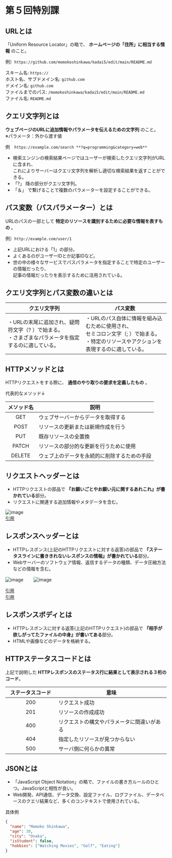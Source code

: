 # 第５回特別課
## URLとは
「Uniform Resource Locator」の略で、 **ホームページの「住所」に相当する情報** のこと。    

例）`https://github.com/momokoshinkawa/kadai5/edit/main/README.md`  

スキーム名:  `https://`  
ホスト名、サブドメイン名:  `github.com`  
ドメイン名:  `github.com`  
ファイルまでのパス:  `/momokoshinkawa/kadai5/edit/main/README.md`  
ファイル名:  `README.md`   

## クエリ文字列とは
 **ウェブページのURLに追加情報やパラメータを伝えるための文字列** のこと。  
 ※パラメータ：外から渡す値
 
例　`https://example.com/search **?q=programming&category=web**`  

- 検索エンジンの検索結果ページではユーザーが検索したクエリ文字列がURLに含まれ、  
これによりサーバーはクエリ文字列を解析し適切な検索結果を返すことができる。  
- 「?」 降の部分がクエリ文字列。    
- 「＆」 で繋げることで複数のパラメーターを設定することができる。
  
## パス変数（パスパラメーター）とは
URLのパスの一部として **特定のリソースを識別するために必要な情報を表すもの** 。 

例）`http://example.com/user/1`  
- 上記URLにおける「1」の部分。  
- よくあるのがユーザーIDとか記事IDなど。   
- 世の中の様々なサービスでパスパラメータを指定することで特定のユーザーの情報だったり、   
記事の情報だったりを表示するために活用されている。  

## クエリ文字列とパス変数の違いとは
|クエリ文字列 |パス変数　|
|---|---|
|・URLの末尾に追加され、疑問符文字（? ）で始まる。<br> ・さまざまなパラメータを指定するのに適している。 | ・URLのパス自体に情報を組み込むために使用され、<br>セミコロン文字（; ）で始まる。<br> ・特定のリソースやアクションを表現するのに適している。 |

## HTTPメソッドとは
HTTPリクエストをする際に、 **通信のやり取りの要求を定義したもの** 。  

代表的なメソッド↓  

|メソッド名 |説明 |
|:---:|---|
|GET |ウェブサーバーからデータを取得する |
|POST |リソースの更新または新規作成を行う |
|PUT |既存リソースの全置換 |
|PATCH |リソースの部分的な更新を行うために使用  |
|DELETE |ウェブ上のデータを永続的に削除するための手段 |

## リクエストヘッダーとは  

- HTTPリクエストの部品で **『お願いごとやお願い元に関するあれこれ』が書かれている**部分。    
- リクエストに関連する追加情報やメタデータを含む。
  
![image](https://github.com/momokoshinkawa/kadai5/assets/146909506/c70b170c-2994-4ab2-81d5-aa1b63175493)  
[引用](https://wa3.i-3-i.info/index.html)  


## レスポンスヘッダーとは

- HTTPレスポンス(上記のHTTPリクエストに対する返答)の部品で **『ステータスラインに書ききれないレスポンスの情報』が書かれている**部分。   
- Webサーバーのソフトウェア情報、返信するデータの種類、データ圧縮方法などの情報を含む。    

![image](https://github.com/momokoshinkawa/kadai5/assets/146909506/d5399390-ecf6-4fa0-8fda-c20ebe2ffaef)　　
![image](https://github.com/momokoshinkawa/kadai5/assets/146909506/257315cd-31e4-4d43-890d-9d91940f6498)

[引用](https://wa3.i-3-i.info/index.html)  
[引用](2021)  

## レスポンスボディとは

- HTTPレスポンスに対する返答(上記のHTTPリクエスト)の部品で **『相手が欲しがってたファイルの中身』が書いてある**部分。   
- HTMLや画像などのデータを格納する。  


## HTTPステータスコードとは

上記で説明した **HTTPレスポンスのステータス行に結果として表示される３桁のコード**。  

|ステータスコード　|意味 |
|:---:|---|
|200 |リクエスト成功  |
|201 |リソースの作成成功   |
|400 |リクエストの構文やパラメータに間違いがある  |
|404 |指定したリソースが見つからない   |
|500 |サーバ側に何らかの異常  |

## JSONとは

- 「JavaScript Object Notation」の略で、ファイルの書き方ルールのひとつ。JavaScriptと相性が良い。  
- Web開発、API通信、データ交換、設定ファイル、ログファイル、データベースのクエリ結果など、多くのコンテキストで使用されている。

具体例
```JSON
{
  "name": "Momoko Shinkawa",
  "age": 30,
  "city": "Osaka",
  "isStudent": false,
  "hobbies": ["Watching Movies", "Golf", "Eating"]
}
```





